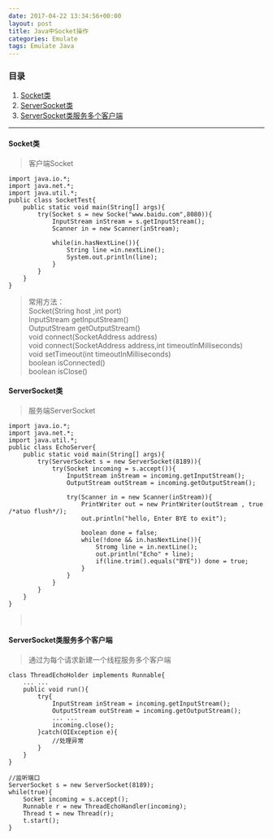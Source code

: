 ```yaml
---
date: 2017-04-22 13:34:56+00:00
layout: post
title: Java中Socket操作
categories: Emulate
tags: Emulate Java
---
```


### 目录

1. [Socket类](#item1)
2. [ServerSocket类](#item2)
3. [ServerSocket类服务多个客户端](#item3)

---
#### <span id="item1">Socket类</span>
> 客户端Socket

```
import java.io.*;
import java.net.*;
import java.util.*;
public class SocketTest{
	public static void main(String[] args){
		try(Socket s = new Socke("www.baidu.com",8080)){
			InputStream inStream = s.getInputStream();
			Scanner in = new Scanner(inStream);

			while(in.hasNextLine()){
				String line =in.nextLine();
				System.out.println(line);
			}
		}
	}
}
```

> 常用方法：<br />
> Socket(String host ,int port)<br />
> InputStream getInputStream()<br />
> OutputStream getOutputStream()<br />
> void connect(SocketAddress address)<br />
> void connect(SocketAddress address,int timeoutInMilliseconds)<br />
> void setTimeout(int timeoutInMilliseconds)<br />
> boolean isConnected()<br />
> boolean isClose()<br />

#### <span id="item2">ServerSocket类</span>
> 服务端ServerSocket

```
import java.io.*;
import java.net.*;
import java.util.*;
public class EchoServer{
	public static void main(String[] args){
		try(ServerSocket s = new ServerSocket(8189)){
			try(Socket incoming = s.accept()){
				InputStream inStream = incoming.getInputStream();
				OutputStream outStream = incoming.getOutputStream();
	
				try(Scanner in = new Scanner(inStream)){
					PrintWriter out = new PrintWriter(outStream , true /*atuo flush*/);
					out.println("hello, Enter BYE to exit");

					boolean done = false;
					while(!done && in.hasNextLine()){
						Stromg line = in.nextLine();
						out.println("Echo" + line);
						if(line.trim().equals("BYE")) done = true;
					}
				}
			}
		}
	}
}
```

>　

#### <span id="item3">ServerSocket类服务多个客户端</span>
> 通过为每个请求新建一个线程服务多个客户端

```
class ThreadEchoHolder implements Runnable{
	... ...
	public void run(){
		try{
			InputStream inStream = incoming.getInputStream();
			OutputStream outStream = incoming.getOutputStream();
			... ...
			incoming.close();
		}catch(OIException e){
			//处理异常
		}
	}
}

//监听端口
ServerSocket s = new ServerSocket(8189);
while(true){
	Socket incoming = s.accept();
	Runnable r = new ThreadEchoHandler(incoming);
	Thread t = new Thread(r);
	t.start();
}
```
